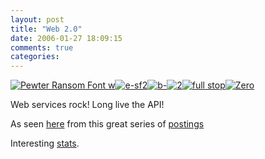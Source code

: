```yaml
---
layout: post
title: "Web 2.0"
date: 2006-01-27 18:09:15
comments: true
categories:
---
```


<a href="http://www.flickr.com/photos/49968232@N00/2252427858" id="fs_1" title="Pewter Ransom Font w"><img alt="Pewter Ransom Font w" src="http://static.flickr.com/2102/2252427858_fd66ab2d3b_s.jpg" border="0"></a><a href="http://www.flickr.com/photos/63943575@N00/2481755799" id="fs_2" title="e-sf2"><img alt="e-sf2" src="http://static.flickr.com/2259/2481755799_e1ff817a47_s.jpg" border="0"></a><a href="http://www.flickr.com/photos/63943575@N00/2640275223" id="fs_3" title="b-"><img alt="b-" src="http://static.flickr.com/3105/2640275223_9fe2b53743_s.jpg" border="0"></a><a href="http://www.flickr.com/photos/49968232@N00/2115371436" id="fs_4" title="2"><img alt="2" src="http://static.flickr.com/2230/2115371436_1dde02661f_s.jpg" border="0"></a><a href="http://www.flickr.com/photos/49968232@N00/85990435" id="fs_5" title="&quot;full stop&quot;"><img alt="full stop" title="full stop" src="http://static.flickr.com/6/85990435_4549262c9b_s.jpg" border="0"></a><a href="http://www.flickr.com/photos/50318388@N00/147488458" id="fs_6" title="Zero"><img alt="Zero" src="http://static.flickr.com/46/147488458_9d401b0032_s.jpg" border="0"></a>

Web services rock! Long live the API! 

As seen [here](http://metaatem.net/words/THIS%20IS%20COOL!) from this great series of [postings](http://majestic.typepad.com/seth/2005/03/media_futures_p_1.html)

Interesting [stats](http://www.indeed.com/jobtrends?q=ruby+on+rails).